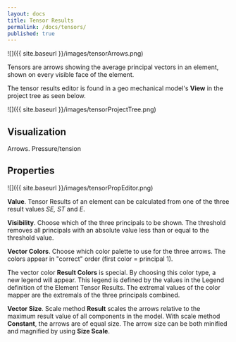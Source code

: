 ```yaml
---
layout: docs
title: Tensor Results
permalink: /docs/tensors/
published: true
---
```


![]({{ site.baseurl }}/images/tensorArrows.png)

Tensors are arrows showing the average principal vectors in an element, shown on every visible face of the element.

The tensor results editor is found in a geo mechanical model's **View** in the project tree as seen below.

![]({{ site.baseurl }}/images/tensorProjectTree.png)

## Visualization

Arrows. Pressure/tension

## Properties

![]({{ site.baseurl }}/images/tensorPropEditor.png)

**Value**. Tensor Results of an element can be calculated from one of the three result values *SE, ST* and *E*.

**Visibility**. Choose which of the three principals to be shown. The threshold removes all principals with an absolute value less than or equal to the threshold value.

**Vector Colors**. Choose which color palette to use for the three arrows. The colors appear in "correct" order (first color = principal 1). 

The vector color **Result Colors** is special. By choosing this color type, a new legend will appear. This legend is defined by the values in the Legend definition of the Element Tensor Results. The extremal values of the color mapper are the extremals of the three principals combined. 

**Vector Size**. Scale method **Result** scales the arrows relative to the maximum result value of all components in the model. With scale method **Constant**, the arrows are of equal size. The arrow size can be both minified and magnified by using **Size Scale**.

